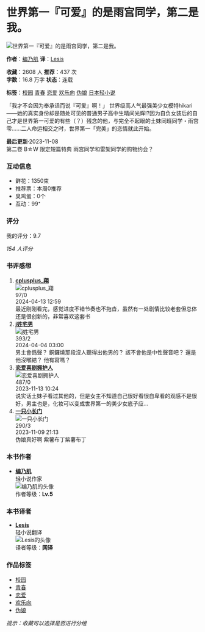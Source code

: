 # 世界第一『可爱』的是雨宫同学，第二是我。

![世界第一『可爱』的是雨宫同学，第二是我。](https://www.bilinovel.com/files/article/image/3/3844/3844s.jpg?1699164701)

**作者**：[编乃肌](https://www.bilinovel.com/authorarticle/编乃肌.html)  **译**：[Lesis](https://www.bilinovel.com/translatorarticle/Lesis.html)  

**收藏**：2608 人  **推荐**：437 次  
**字数**：16.8 万字  **状态**：连载  

**标签**：[校园](https://www.bilinovel.com/wenku/lastupdate_63_0_0_0_0_0_0_1_0.html) [青春](https://www.bilinovel.com/wenku/lastupdate_67_0_0_0_0_0_0_1_0.html) [恋爱](https://www.bilinovel.com/wenku/lastupdate_64_0_0_0_0_0_0_1_0.html) [欢乐向](https://www.bilinovel.com/wenku/lastupdate_222_0_0_0_0_0_0_1_0.html) [伪娘](https://www.bilinovel.com/wenku/lastupdate_201_0_0_0_0_0_0_1_0.html) [日本轻小说](https://www.bilinovel.com/wenku/lastupdate_0_0_0_1_0_0_0_1_0.html)

「我才不会因为奉承话而说『可爱』啊！」 世界级高人气最强美少女模特hikari——她的真实身份却是随处可见的普通男子高中生晴间光辉!?因为自负女装后的自己才是世界第一可爱的有些（？）残念的他，与完全不起眼的土妹同班同学・雨宫雫……二人命运相交之时，世界第一「完美」的恋情就此开始。

**最后更新**·2023-11-08  
第二卷 B☆W 限定短篇特典 雨宫同学和雷架同学的购物约会？

### 互动信息
- 鲜花：1350束
- 推荐票：本周0推荐
- 臭鸡蛋：0个
- 互动：99⁺

### 评分
我的评分：9.7  

_154 人评分_

### 书评感想
1. **[cplusplus_翔](https://www.bilinovel.com/reviewshow_112211_1.html)**  
   ![cplusplus_翔](https://www.bilinovel.com/images/noavatar.png)  
   97/0  
   2024-04-13 12:59  
   最近刚刚看完，感觉进度不错节奏也不拖沓，虽然有一处剧情比较老套但总体还是很创新的，非常喜欢这套书
2. **[j姓宅男](https://www.bilinovel.com/reviewshow_113736_1.html)**  
   ![j姓宅男](https://www.bilinovel.com/images/noavatar.png)  
   393/2  
   2024-04-04 03:00  
   男主會僞聲？ 銅鑼燒那段沒人聽得出他男的？ 該不會他是中性聲音吧？ 還是他沒喉結？ 他有寫嗎？
3. **[恋爱喜剧拥护人](https://www.bilinovel.com/reviewshow_104119_1.html)**  
   ![恋爱喜剧拥护人](https://www.bilinovel.com/images/noavatar.png)  
   487/0  
   2023-11-13 10:24  
   说实话土妹子看过其他的，但是女主不知道自己很好看很自卑看的观感不是很好，男主也是，化妆可以变成世界第一的美少女底子应...
4. **[一只小长门](https://www.bilinovel.com/reviewshow_103869_1.html)**  
   ![一只小长门](https://www.bilinovel.com/images/noavatar.png)  
   290/3  
   2023-11-09 21:13  
   伪娘真好啊 紫薯布丁紫薯布丁

### 本书作者
- **[编乃肌](https://www.bilinovel.com/authorarticle/编乃肌.html)**  
  轻小说作家  
  ![编乃肌的头像](/images/noauthor.jpg)  
  作者等级：__Lv.5__

### 本书译者
- **[Lesis](https://www.bilinovel.com/translatorarticle/Lesis.html)**  
  轻小说翻译  
  ![Lesis的头像](/images/notranslator.jpg)  
  译者等级：__网译__

### 作品标签
- [校园](https://www.bilinovel.com/wenku/lastupdate_63_0_0_0_0_0_0_1_0.html) 
- [青春](https://www.bilinovel.com/wenku/lastupdate_67_0_0_0_0_0_0_1_0.html) 
- [恋爱](https://www.bilinovel.com/wenku/lastupdate_64_0_0_0_0_0_0_1_0.html) 
- [欢乐向](https://www.bilinovel.com/wenku/lastupdate_222_0_0_0_0_0_0_1_0.html) 
- [伪娘](https://www.bilinovel.com/wenku/lastupdate_201_0_0_0_0_0_0_1_0.html) 

_提示：收藏可以选择是否进行分组_